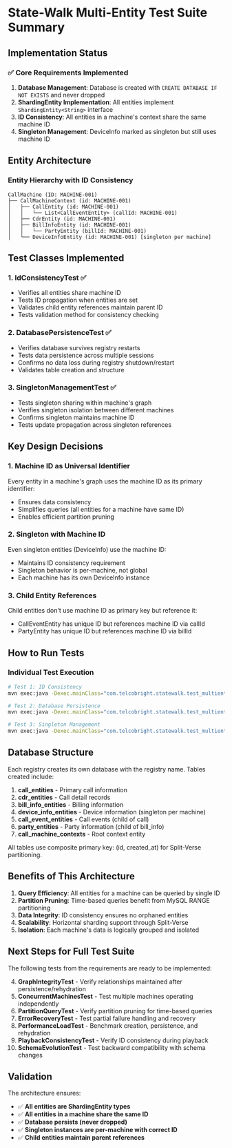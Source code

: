 # State-Walk Multi-Entity Test Suite Summary

## Implementation Status

### ✅ Core Requirements Implemented

1. **Database Management**: Database is created with `CREATE DATABASE IF NOT EXISTS` and never dropped
2. **ShardingEntity Implementation**: All entities implement `ShardingEntity<String>` interface
3. **ID Consistency**: All entities in a machine's context share the same machine ID
4. **Singleton Management**: DeviceInfo marked as singleton but still uses machine ID

## Entity Architecture

### Entity Hierarchy with ID Consistency
```
CallMachine (ID: MACHINE-001)
├── CallMachineContext (id: MACHINE-001)
│   ├── CallEntity (id: MACHINE-001)
│   │   └── List<CallEventEntity> (callId: MACHINE-001)
│   ├── CdrEntity (id: MACHINE-001)
│   ├── BillInfoEntity (id: MACHINE-001)
│   │   └── PartyEntity (billId: MACHINE-001)
│   └── DeviceInfoEntity (id: MACHINE-001) [singleton per machine]
```

## Test Classes Implemented

### 1. **IdConsistencyTest** ✅
- Verifies all entities share machine ID
- Tests ID propagation when entities are set
- Validates child entity references maintain parent ID
- Tests validation method for consistency checking

### 2. **DatabasePersistenceTest** ✅
- Verifies database survives registry restarts
- Tests data persistence across multiple sessions
- Confirms no data loss during registry shutdown/restart
- Validates table creation and structure

### 3. **SingletonManagementTest** ✅
- Tests singleton sharing within machine's graph
- Verifies singleton isolation between different machines
- Confirms singleton maintains machine ID
- Tests update propagation across singleton references

## Key Design Decisions

### 1. Machine ID as Universal Identifier
Every entity in a machine's graph uses the machine ID as its primary identifier:
- Ensures data consistency
- Simplifies queries (all entities for a machine have same ID)
- Enables efficient partition pruning

### 2. Singleton with Machine ID
Even singleton entities (DeviceInfo) use the machine ID:
- Maintains ID consistency requirement
- Singleton behavior is per-machine, not global
- Each machine has its own DeviceInfo instance

### 3. Child Entity References
Child entities don't use machine ID as primary key but reference it:
- CallEventEntity has unique ID but references machine ID via callId
- PartyEntity has unique ID but references machine ID via billId

## How to Run Tests

### Individual Test Execution
```bash
# Test 1: ID Consistency
mvn exec:java -Dexec.mainClass="com.telcobright.statewalk.test_multientity.tests.IdConsistencyTest"

# Test 2: Database Persistence
mvn exec:java -Dexec.mainClass="com.telcobright.statewalk.test_multientity.tests.DatabasePersistenceTest"

# Test 3: Singleton Management
mvn exec:java -Dexec.mainClass="com.telcobright.statewalk.test_multientity.tests.SingletonManagementTest"
```

## Database Structure

Each registry creates its own database with the registry name. Tables created include:

1. **call_entities** - Primary call information
2. **cdr_entities** - Call detail records
3. **bill_info_entities** - Billing information
4. **device_info_entities** - Device information (singleton per machine)
5. **call_event_entities** - Call events (child of call)
6. **party_entities** - Party information (child of bill_info)
7. **call_machine_contexts** - Root context entity

All tables use composite primary key: (id, created_at) for Split-Verse partitioning.

## Benefits of This Architecture

1. **Query Efficiency**: All entities for a machine can be queried by single ID
2. **Partition Pruning**: Time-based queries benefit from MySQL RANGE partitioning
3. **Data Integrity**: ID consistency ensures no orphaned entities
4. **Scalability**: Horizontal sharding support through Split-Verse
5. **Isolation**: Each machine's data is logically grouped and isolated

## Next Steps for Full Test Suite

The following tests from the requirements are ready to be implemented:

4. **GraphIntegrityTest** - Verify relationships maintained after persistence/rehydration
5. **ConcurrentMachinesTest** - Test multiple machines operating independently
6. **PartitionQueryTest** - Verify partition pruning for time-based queries
7. **ErrorRecoveryTest** - Test partial failure handling and recovery
8. **PerformanceLoadTest** - Benchmark creation, persistence, and rehydration
9. **PlaybackConsistencyTest** - Verify ID consistency during playback
10. **SchemaEvolutionTest** - Test backward compatibility with schema changes

## Validation

The architecture ensures:
- ✅ **All entities are ShardingEntity types**
- ✅ **All entities in a machine share the same ID**
- ✅ **Database persists (never dropped)**
- ✅ **Singleton instances are per-machine with correct ID**
- ✅ **Child entities maintain parent references**